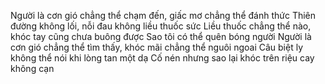 Người là cơn gió chẳng thể chạm đến, giấc mơ chẳng thể đánh thức
Thiên đường không lối, nỗi đau không liều thuốc sức
Liều thuốc chẳng thể nào, khóc tay cũng chưa buông được
Sao tôi có thể quên bóng người
Người là cơn gió chẳng thể tìm thấy, khóc mãi chẳng thể nguôi ngoai
Câu biệt ly không thể nói khi lòng tan một dạ
Cố nén nhưng sao lại khóc trên riệu cay không cạn